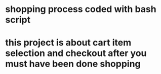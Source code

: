# shopping process coded with bash script
# this project is about cart item selection and checkout after you must have been done shopping


